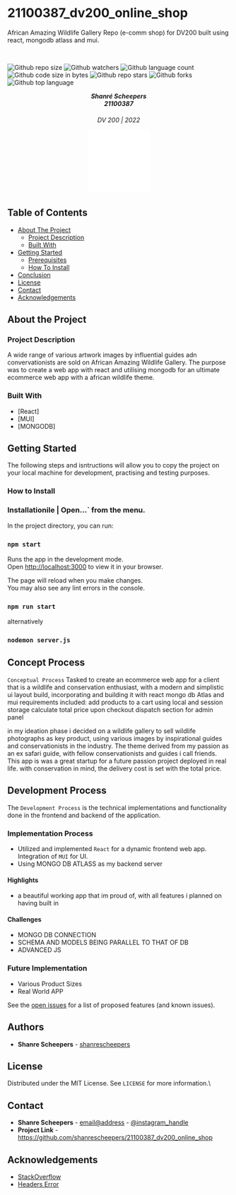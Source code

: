 # 21100387_dv200_online_shop
 African Amazing Wildlife Gallery Repo (e-comm shop) for DV200 built using react, mongodb atlass and mui.

<br/>

![Github repo size](https://img.shields.io/github/repo-size/shanrescheepers/21100387_dv200_online_shop)
![Github watchers](https://img.shields.io/github/watchers/shanrescheepers/21100387_dv200_online_shop?style=social)
![Github language count](https://img.shields.io/github/languages/count/shanrescheepers/21100387_dv200_online_shop)
![Github code size in bytes](https://img.shields.io/github/languages/code-size/shanrescheepers/21100387_dv200_online_shop)
![Github repo stars](https://img.shields.io/github/stars/shanrescheepers/21100387_dv200_online_shop?style=social)
![Github forks](https://img.shields.io/github/forks/shanrescheepers/21100387_dv200_online_shop?style=social)
![Github top language](https://img.shields.io/github/languages/top/shanrescheepers/21100387_dv200_online_shop)


<!-- HEADER SECTION -->
<h5 align="center" style="padding:1;margin:0;">Shanré Scheepers</5>
<h5 align="center" style="padding:1;margin:0;">21100387</5>
<h6 align="center">DV 200 | 2022 </5>
</br>
<p align="center">

<a href="https://github.com/shanrescheepers/21100387_dv200_online_shop">
<img src="https://github.com/shanrescheepers/21100387_dv200_online_shop/blob/master/client/src/assets/logo.svg" alt="Logo" width="140" height="140">
</a>

## Table of Contents

* [About The Project](#about-the-project)
    * [Project Description](#project-description)
    * [Built With](#built-with)
 * [Getting Started](#getting-started)  
    * [Prerequisites](#prerequisites)
    * [How To Install](#how-to-install)
* [Conclusion](#conclusion)
* [License](#license)
* [Contact](#contact)
* [Acknowledgements](#acknowledgements)

<!-- PROJECT DESCRIPTION -->
## About the Project


### Project Description
A wide range of various artwork images by influential guides adn convervationists are sold on African Amazing Wildlife Gallery. The purpose was to create a web app with react and utilising mongodb for an ultimate ecommerce web app with a african wildlife theme.

### Built With
* [React]
* [MUI]
* [MONGODB]


<!-- GETTING STARTED -->
## Getting Started
The following steps and isntructions will allow you to copy the project on your local machine for development, practising and testing purposes.


### How to Install

### Installationile | Open...` from the menu.
In the project directory, you can run:

### `npm start`

Runs the app in the development mode.\
Open [http://localhost:3000](http://localhost:3000) to view it in your browser.

The page will reload when you make changes.\
You may also see any lint errors in the console.

### `npm run start` 
alternatively
### `nodemon server.js`




## Concept Process
`Conceptual Process`
Tasked to create an ecommerce web app for a client that is a wildlife and conservation enthusiast, with a modern and simplistic ui layout build, incorporating and building it with react mongo db  Atlas and mui
requirements included:
add products to a cart using local and session storage
calculate total price upon checkout
dispatch section for admin panel




in my ideation phase i decided on a wildlife gallery to sell wildlife photographs as key product, using various images by inspirational guides and conservationists in the industry.
The theme derived from my passion as an ex safari guide, with fellow conservationists and guides i call friends. This app is was a great startup for a future passion project deployed in real life.
with conservation in mind, the delivery cost is set with the total price.



<!-- DEVELOPMENT PROCESS -->
## Development Process

The `Development Process` is the technical implementations and functionality done in the frontend and backend of the application.

### Implementation Process
<!-- stipulate all of the functionality you included in the project -->
<!-- This is your time to shine, explain the technical nuances of your project, how did you achieve the final outcome!-->

* Utilized and implemented `React` for a dynamic frontend web app.
Integration of `MUI` for UI.
* Using MONGO DB ATLASS as my backend server



#### Highlights
<!-- stipulated the highlight you experienced with the project -->
* a beautiful working app that im proud of, with all features i planned on having built in


#### Challenges
<!-- stipulated the challenges you faced with the project and why you think you faced it or how you think you'll solve it (if not solved) -->
* MONGO DB CONNECTION
* SCHEMA AND MODELS BEING PARALLEL TO THAT OF DB
* ADVANCED JS



### Future Implementation
<!-- stipulate functionality and improvements that can be implemented in the future. -->

* Various Product Sizes
* Real World APP 





See the [open issues](https://github.com/shanrescheepers/21100387_dv200_online_shopissues) for a list of proposed features (and known issues).

<!-- AUTHORS -->
## Authors

* **Shanre Scheepers** - [shanrescheepers](https://github.com/shanrescheepers/21100387_dv200_online_shop)

<!-- LICENSE -->
## License

Distributed under the MIT License. See `LICENSE` for more information.\

<!-- LICENSE -->
## Contact

* **Shanre Scheepers** - [email@address](mailto:shanrescheepers@gmail.com) - [@instagram_handle](https://www.instagram.com/shanre_scheepers/) 
* **Project Link** - https://github.com/shanrescheepers/21100387_dv200_online_shop

<!-- ACKNOWLEDGEMENTS -->
## Acknowledgements
<!-- all resources that you used and Acknowledgements here -->

* [StackOverflow ](https://stackoverflow.com/questions/37966288/could-i-download-the-event-log-from-the-firebase-console)
* [Headers Error](https://developer.mozilla.org/en-US/docs/Web/HTTP/Headers/Access-Control-Allow-Headers)





